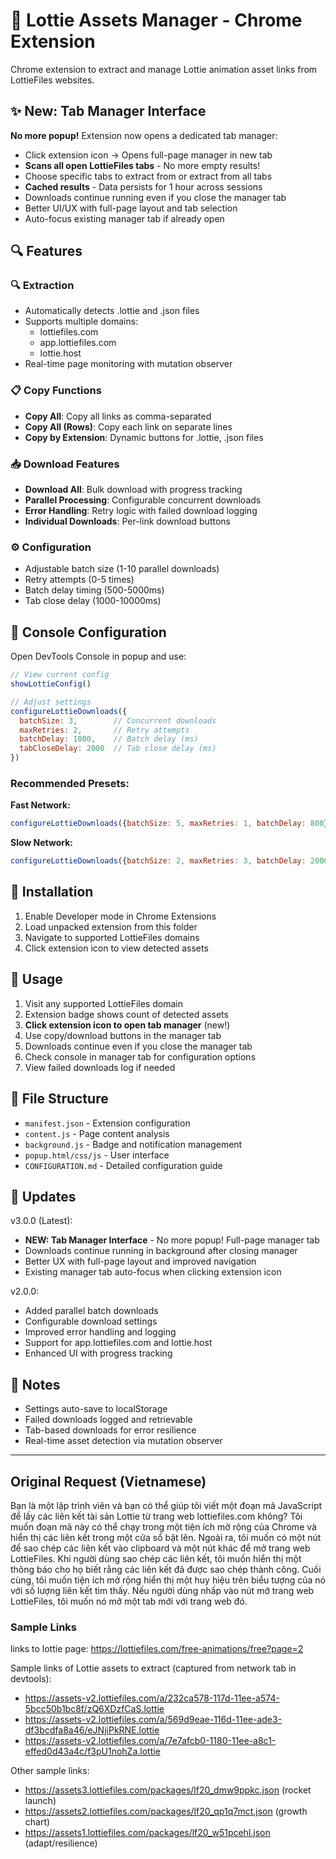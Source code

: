 # 🎪 Lottie Assets Manager - Chrome Extension

Chrome extension to extract and manage Lottie animation asset links from LottieFiles websites.

## ✨ New: Tab Manager Interface

**No more popup!** Extension now opens a dedicated tab manager:
- Click extension icon → Opens full-page manager in new tab  
- **Scans all open LottieFiles tabs** - No more empty results!
- Choose specific tabs to extract from or extract from all tabs
- **Cached results** - Data persists for 1 hour across sessions  
- Downloads continue running even if you close the manager tab
- Better UI/UX with full-page layout and tab selection
- Auto-focus existing manager tab if already open

## 🔍 Features

### 🔍 Extraction
- Automatically detects .lottie and .json files
- Supports multiple domains:
  - lottiefiles.com
  - app.lottiefiles.com
  - lottie.host
- Real-time page monitoring with mutation observer

### 📋 Copy Functions
- **Copy All**: Copy all links as comma-separated
- **Copy All (Rows)**: Copy each link on separate lines
- **Copy by Extension**: Dynamic buttons for .lottie, .json files

### 📥 Download Features
- **Download All**: Bulk download with progress tracking
- **Parallel Processing**: Configurable concurrent downloads
- **Error Handling**: Retry logic with failed download logging
- **Individual Downloads**: Per-link download buttons

### ⚙️ Configuration
- Adjustable batch size (1-10 parallel downloads)
- Retry attempts (0-5 times)
- Batch delay timing (500-5000ms)
- Tab close delay (1000-10000ms)

## 🔧 Console Configuration

Open DevTools Console in popup and use:

```javascript
// View current config
showLottieConfig()

// Adjust settings
configureLottieDownloads({
  batchSize: 3,        // Concurrent downloads
  maxRetries: 2,       // Retry attempts  
  batchDelay: 1000,    // Batch delay (ms)
  tabCloseDelay: 2000  // Tab close delay (ms)
})
```

### Recommended Presets:

**Fast Network:**
```javascript
configureLottieDownloads({batchSize: 5, maxRetries: 1, batchDelay: 800})
```

**Slow Network:**
```javascript
configureLottieDownloads({batchSize: 2, maxRetries: 3, batchDelay: 2000})
```

## 🚀 Installation

1. Enable Developer mode in Chrome Extensions
2. Load unpacked extension from this folder
3. Navigate to supported LottieFiles domains
4. Click extension icon to view detected assets

## 🎯 Usage

1. Visit any supported LottieFiles domain  
2. Extension badge shows count of detected assets
3. **Click extension icon to open tab manager** (new!)
4. Use copy/download buttons in the manager tab
5. Downloads continue even if you close the manager tab
6. Check console in manager tab for configuration options
7. View failed downloads log if needed

## 📁 File Structure

- `manifest.json` - Extension configuration
- `content.js` - Page content analysis
- `background.js` - Badge and notification management  
- `popup.html/css/js` - User interface
- `CONFIGURATION.md` - Detailed configuration guide

## 🔄 Updates

v3.0.0 (Latest):
- **NEW: Tab Manager Interface** - No more popup! Full-page manager tab
- Downloads continue running in background after closing manager
- Better UX with full-page layout and improved navigation
- Existing manager tab auto-focus when clicking extension icon

v2.0.0:
- Added parallel batch downloads
- Configurable download settings
- Improved error handling and logging
- Support for app.lottiefiles.com and lottie.host  
- Enhanced UI with progress tracking

## 📝 Notes

- Settings auto-save to localStorage
- Failed downloads logged and retrievable
- Tab-based downloads for error resilience
- Real-time asset detection via mutation observer

---

## Original Request (Vietnamese)

Bạn là một lập trình viên và bạn có thể giúp tôi viết một đoạn mã JavaScript để lấy các liên kết tài sản Lottie từ trang web lottiefiles.com không? Tôi muốn đoạn mã này có thể chạy trong một tiện ích mở rộng của Chrome và hiển thị các liên kết trong một cửa sổ bật lên. Ngoài ra, tôi muốn có một nút để sao chép các liên kết vào clipboard và một nút khác để mở trang web LottieFiles. Khi người dùng sao chép các liên kết, tôi muốn hiển thị một thông báo cho họ biết rằng các liên kết đã được sao chép thành công. Cuối cùng, tôi muốn tiện ích mở rộng hiển thị một huy hiệu trên biểu tượng của nó với số lượng liên kết tìm thấy. Nếu người dùng nhấp vào nút mở trang web LottieFiles, tôi muốn nó mở một tab mới với trang web đó.

### Sample Links

links to lottie page: https://lottiefiles.com/free-animations/free?page=2

Sample links of Lottie assets to extract (captured from network tab in devtools):
- https://assets-v2.lottiefiles.com/a/232ca578-117d-11ee-a574-5bcc50b1bc8f/zQ6XDzfCaS.lottie
- https://assets-v2.lottiefiles.com/a/569d9eae-116d-11ee-ade3-df3bcdfa8a46/eJNjiPkRNE.lottie
- https://assets-v2.lottiefiles.com/a/7e7afcb0-1180-11ee-a8c1-effed0d43a4c/f3pU1nohZa.lottie

Other sample links:
- https://assets3.lottiefiles.com/packages/lf20_dmw9ppkc.json (rocket launch)
- https://assets2.lottiefiles.com/packages/lf20_qp1q7mct.json (growth chart)
- https://assets1.lottiefiles.com/packages/lf20_w51pcehl.json (adapt/resilience)

